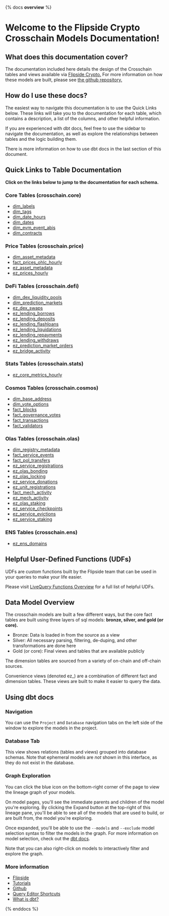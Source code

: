 {% docs __overview__ %}

# Welcome to the Flipside Crypto Crosschain Models Documentation!

## **What does this documentation cover?**
The documentation included here details the design of the Crosschain tables and views available via [Flipside Crypto.](https://flipsidecrypto.xyz/) For more information on how these models are built, please see [the github repository.](https://github.com/FlipsideCrypto/crosschain-models)

## **How do I use these docs?**
The easiest way to navigate this documentation is to use the Quick Links below. These links will take you to the documentation for each table, which contains a description, a list of the columns, and other helpful information.

If you are experienced with dbt docs, feel free to use the sidebar to navigate the documentation, as well as explore the relationships between tables and the logic building them.

There is more information on how to use dbt docs in the last section of this document.

## **Quick Links to Table Documentation**

**Click on the links below to jump to the documentation for each schema.**

### Core Tables (crosschain.core)
- [dim_labels](https://flipsidecrypto.github.io/crosschain-models/#!/model/model.crosschain_models.core__dim_labels)
- [dim_tags](https://flipsidecrypto.github.io/crosschain-models/#!/model/model.crosschain_models.core__dim_tags)
- [dim_date_hours](https://flipsidecrypto.github.io/crosschain-models/#!/model/model.crosschain_models.core__dim_date_hours)
- [dim_dates](https://flipsidecrypto.github.io/crosschain-models/#!/model/model.crosschain_models.core__dim_dates)
- [dim_evm_event_abis](https://flipsidecrypto.github.io/crosschain-models/#!/model/model.crosschain_models.core__dim_evm_event_abis)
- [dim_contracts](https://flipsidecrypto.github.io/crosschain-models/#!/model/model.crosschain_models.core__dim_contracts)

### Price Tables (crosschain.price)
- [dim_asset_metadata](https://flipsidecrypto.github.io/crosschain-models/#!/model/model.crosschain_models.price__dim_asset_metadata)
- [fact_prices_ohlc_hourly](https://flipsidecrypto.github.io/crosschain-models/#!/model/model.crosschain_models.price__fact_prices_ohlc_hourly)
- [ez_asset_metadata](https://flipsidecrypto.github.io/crosschain-models/#!/model/model.crosschain_models.price__ez_asset_metadata)
- [ez_prices_hourly](https://flipsidecrypto.github.io/crosschain-models/#!/model/model.crosschain_models.price__ez_prices_hourly)

### DeFi Tables (crosschain.defi)
- [dim_dex_liquidity_pools](https://flipsidecrypto.github.io/crosschain-models/#!/model/model.crosschain_models.defi__dim_dex_liquidity_pools)
- [dim_prediction_markets](https://flipsidecrypto.github.io/crosschain-models/#!/model/model.crosschain_models.defi__dim_prediction_markets)
- [ez_dex_swaps](https://flipsidecrypto.github.io/crosschain-models/#!/model/model.crosschain_models.core__ez_dex_swaps)
- [ez_lending_borrows](https://flipsidecrypto.github.io/crosschain-models/#!/model/model.crosschain_models.defi__ez_lending_borrows) 
- [ez_lending_deposits](https://flipsidecrypto.github.io/crosschain-models/#!/model/model.crosschain_models.defi__ez_lending_deposits)
- [ez_lending_flashloans](https://flipsidecrypto.github.io/crosschain-models/#!/model/model.crosschain_models.defi__ez_lending_flashloans)
- [ez_lending_liquidations](https://flipsidecrypto.github.io/crosschain-models/#!/model/model.crosschain_models.defi__ez_lending_liquidations)
- [ez_lending_repayments](https://flipsidecrypto.github.io/crosschain-models/#!/model/model.crosschain_models.defi__ez_lending_repayments)
- [ez_lending_withdraws](https://flipsidecrypto.github.io/crosschain-models/#!/model/model.crosschain_models.defi__ez_lending_withdraws)
- [ez_prediction_market_orders](https://flipsidecrypto.github.io/crosschain-models/#!/model/model.crosschain_models.defi__ez_prediction_market_orders)
- [ez_bridge_activity](https://flipsidecrypto.github.io/crosschain-models/#!/model/model.crosschain_models.defi__ez_bridge_activity)

### Stats Tables (crosschain.stats)
- [ez_core_metrics_hourly](https://flipsidecrypto.github.io/crosschain-models/#!/model/model.crosschain_models.stats__ez_core_metrics_hourly)

### Cosmos Tables (crosschain.cosmos)
- [dim_base_address](https://flipsidecrypto.github.io/crosschain-models/#!/model/model.crosschain_models.cosmos__dim_base_address)
- [dim_vote_options](https://flipsidecrypto.github.io/crosschain-models/#!/model/model.crosschain_models.cosmos__dim_vote_options)
- [fact_blocks](https://flipsidecrypto.github.io/crosschain-models/#!/model/model.crosschain_models.cosmos__fact_blocks)
- [fact_governance_votes](https://flipsidecrypto.github.io/crosschain-models/#!/model/model.crosschain_models.cosmos__fact_governance_votes)
- [fact_transactions](https://flipsidecrypto.github.io/crosschain-models/#!/model/model.crosschain_models.cosmos__fact_transactions)
- [fact_validators](https://flipsidecrypto.github.io/crosschain-models/#!/model/model.crosschain_models.cosmos__fact_validators)

### Olas Tables (crosschain.olas)
- [dim_registry_metadata](https://flipsidecrypto.github.io/crosschain-models/#!/model/model.crosschain_models.olas__dim_registry_metadata)
- [fact_service_events](https://flipsidecrypto.github.io/crosschain-models/#!/model/model.crosschain_models.olas__fact_service_events)
- [fact_pol_transfers](https://flipsidecrypto.github.io/crosschain-models/#!/model/model.crosschain_models.olas__fact_pol_transfers)
- [ez_service_registrations](https://flipsidecrypto.github.io/crosschain-models/#!/model/model.crosschain_models.olas__ez_service_registrations)
- [ez_olas_bonding](https://flipsidecrypto.github.io/crosschain-models/#!/model/model.crosschain_models.olas__ez_olas_bonding)
- [ez_olas_locking](https://flipsidecrypto.github.io/crosschain-models/#!/model/model.crosschain_models.olas__ez_olas_locking)
- [ez_service_donations](https://flipsidecrypto.github.io/crosschain-models/#!/model/model.crosschain_models.olas__ez_service_donations)
- [ez_unit_registrations](https://flipsidecrypto.github.io/crosschain-models/#!/model/model.crosschain_models.olas__ez_unit_registrations)
- [fact_mech_activity](https://flipsidecrypto.github.io/crosschain-models/#!/model/model.crosschain_models.olas__fact_mech_activity)
- [ez_mech_activity](https://flipsidecrypto.github.io/crosschain-models/#!/model/model.crosschain_models.olas__ez_mech_activity)
- [ez_olas_staking](https://flipsidecrypto.github.io/crosschain-models/#!/model/model.crosschain_models.olas__ez_olas_staking)
- [ez_service_checkpoints](https://flipsidecrypto.github.io/crosschain-models/#!/model/model.crosschain_models.olas__ez_service_checkpoints)
- [ez_service_evictions](https://flipsidecrypto.github.io/crosschain-models/#!/model/model.crosschain_models.olas__ez_service_evictions)
- [ez_service_staking](https://flipsidecrypto.github.io/crosschain-models/#!/model/model.crosschain_models.olas__ez_service_staking)

### ENS Tables (crosschain.ens)
- [ez_ens_domains](https://flipsidecrypto.github.io/crosschain-models/#!/model/model.crosschain_models.ens__ez_ens_domains)

## **Helpful User-Defined Functions (UDFs)**

UDFs are custom functions built by the Flipside team that can be used in your queries to make your life easier. 

Please visit [LiveQuery Functions Overview](https://flipsidecrypto.github.io/livequery-models/#!/overview) for a full list of helpful UDFs.

## **Data Model Overview**

The crosschain models are built a few different ways, but the core fact tables are built using three layers of sql models: **bronze, silver, and gold (or core).**

- Bronze: Data is loaded in from the source as a view
- Silver: All necessary parsing, filtering, de-duping, and other transformations are done here
- Gold (or core): Final views and tables that are available publicly

The dimension tables are sourced from a variety of on-chain and off-chain sources.

Convenience views (denoted ez_) are a combination of different fact and dimension tables. These views are built to make it easier to query the data.

## **Using dbt docs**
### Navigation

You can use the ```Project``` and ```Database``` navigation tabs on the left side of the window to explore the models in the project.

### Database Tab

This view shows relations (tables and views) grouped into database schemas. Note that ephemeral models are *not* shown in this interface, as they do not exist in the database.

### Graph Exploration

You can click the blue icon on the bottom-right corner of the page to view the lineage graph of your models.

On model pages, you'll see the immediate parents and children of the model you're exploring. By clicking the Expand button at the top-right of this lineage pane, you'll be able to see all of the models that are used to build, or are built from, the model you're exploring.

Once expanded, you'll be able to use the ```--models``` and ```--exclude``` model selection syntax to filter the models in the graph. For more information on model selection, check out the [dbt docs](https://docs.getdbt.com/docs/model-selection-syntax).

Note that you can also right-click on models to interactively filter and explore the graph.


### **More information**
- [Flipside](https://flipsidecrypto.xyz)
- [Tutorials](https://docs.flipsidecrypto.com/our-data/tutorials)
- [Github](https://github.com/FlipsideCrypto/crosschain-models)
- [Query Editor Shortcuts](https://docs.flipsidecrypto.com/velocity/query-editor-shortcuts)
- [What is dbt?](https://docs.getdbt.com/docs/introduction)

{% enddocs %}
